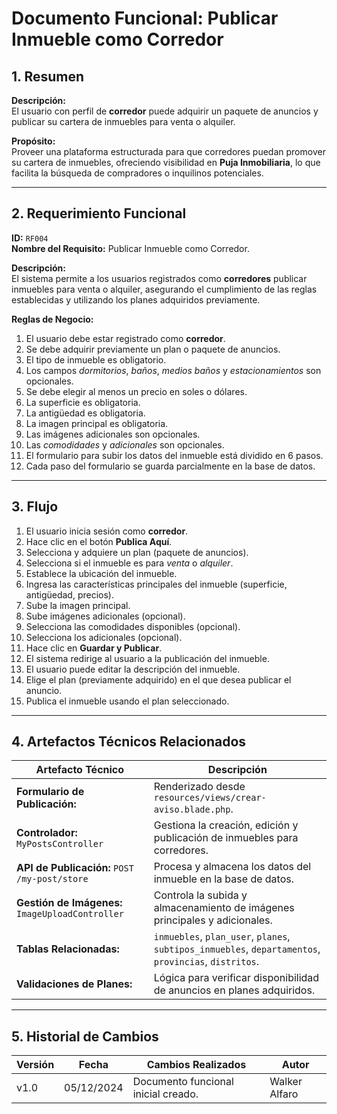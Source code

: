 # Documento Funcional: Publicar Inmueble como Corredor

## 1. Resumen
**Descripción:**  
El usuario con perfil de **corredor** puede adquirir un paquete de anuncios y publicar su cartera de inmuebles para venta o alquiler.

**Propósito:**  
Proveer una plataforma estructurada para que corredores puedan promover su cartera de inmuebles, ofreciendo visibilidad en **Puja Inmobiliaria**, lo que facilita la búsqueda de compradores o inquilinos potenciales.

---

## 2. Requerimiento Funcional
**ID:** `RF004`  
**Nombre del Requisito:** Publicar Inmueble como Corredor.

**Descripción:**  
El sistema permite a los usuarios registrados como **corredores** publicar inmuebles para venta o alquiler, asegurando el cumplimiento de las reglas establecidas y utilizando los planes adquiridos previamente.

**Reglas de Negocio:**  
1. El usuario debe estar registrado como **corredor**.  
2. Se debe adquirir previamente un plan o paquete de anuncios.  
3. El tipo de inmueble es obligatorio.  
4. Los campos *dormitorios*, *baños*, *medios baños* y *estacionamientos* son opcionales.  
5. Se debe elegir al menos un precio en soles o dólares.  
6. La superficie es obligatoria.  
7. La antigüedad es obligatoria.  
8. La imagen principal es obligatoria.  
9. Las imágenes adicionales son opcionales.  
10. Las *comodidades* y *adicionales* son opcionales.  
11. El formulario para subir los datos del inmueble está dividido en 6 pasos.  
12. Cada paso del formulario se guarda parcialmente en la base de datos.  

---

## 3. Flujo
1. El usuario inicia sesión como **corredor**.  
2. Hace clic en el botón **Publica Aquí**.  
3. Selecciona y adquiere un plan (paquete de anuncios).  
4. Selecciona si el inmueble es para *venta* o *alquiler*.  
5. Establece la ubicación del inmueble.  
6. Ingresa las características principales del inmueble (superficie, antigüedad, precios).  
7. Sube la imagen principal.  
8. Sube imágenes adicionales (opcional).  
9. Selecciona las comodidades disponibles (opcional).  
10. Selecciona los adicionales (opcional).  
11. Hace clic en **Guardar y Publicar**.  
12. El sistema redirige al usuario a la publicación del inmueble.  
13. El usuario puede editar la descripción del inmueble.  
14. Elige el plan (previamente adquirido) en el que desea publicar el anuncio.  
15. Publica el inmueble usando el plan seleccionado.  

---

## 4. Artefactos Técnicos Relacionados
| **Artefacto Técnico**                  | **Descripción**                                                               |
|----------------------------------------|-------------------------------------------------------------------------------|
| **Formulario de Publicación:**         | Renderizado desde `resources/views/crear-aviso.blade.php`.              |
| **Controlador:** `MyPostsController`   | Gestiona la creación, edición y publicación de inmuebles para corredores.     |
| **API de Publicación:** `POST /my-post/store` | Procesa y almacena los datos del inmueble en la base de datos.              |
| **Gestión de Imágenes:** `ImageUploadController` | Controla la subida y almacenamiento de imágenes principales y adicionales.  |
| **Tablas Relacionadas:**               | `inmuebles`, `plan_user`, `planes`, `subtipos_inmuebles`, `departamentos`, `provincias`, `distritos`. |
| **Validaciones de Planes:**            | Lógica para verificar disponibilidad de anuncios en planes adquiridos.        |

---

## 5. Historial de Cambios
| **Versión** | **Fecha**       | **Cambios Realizados**             | **Autor**         |
|-------------|-----------------|-------------------------------------|-------------------|
| v1.0        | 05/12/2024      | Documento funcional inicial creado. | Walker Alfaro     |
